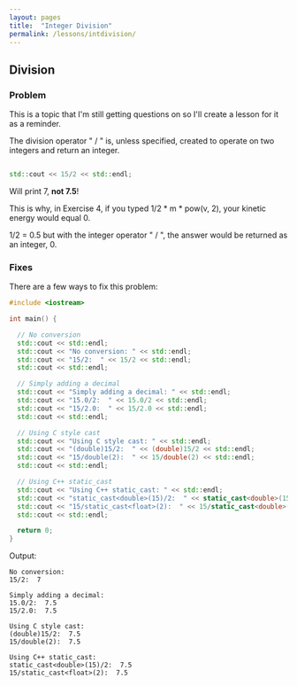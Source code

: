 ```yaml
---
layout: pages
title:  "Integer Division"
permalink: /lessons/intdivision/
---
```


## Division

### Problem

This is a topic that I'm still getting questions on so I'll create a lesson for it as a reminder.

The division operator " / " is, unless specified, created to operate on two integers and return an integer.

```c++

std::cout << 15/2 << std::endl;

```

Will print 7, **not 7.5**!

This is why, in Exercise 4, if you typed 1/2 * m * pow(v, 2), your kinetic energy would equal 0.

1/2 = 0.5 but with the integer operator " / ", the answer would be returned as an integer, 0.

### Fixes

There are a few ways to fix this problem:

```c++
#include <iostream>

int main() {

  // No conversion
  std::cout << std::endl;
  std::cout << "No conversion: " << std::endl;
  std::cout << "15/2:  " << 15/2 << std::endl;
  std::cout << std::endl;

  // Simply adding a decimal
  std::cout << "Simply adding a decimal: " << std::endl;
  std::cout << "15.0/2:  " << 15.0/2 << std::endl; 
  std::cout << "15/2.0:  " << 15/2.0 << std::endl; 
  std::cout << std::endl;

  // Using C style cast
  std::cout << "Using C style cast: " << std::endl;
  std::cout << "(double)15/2:  " << (double)15/2 << std::endl;
  std::cout << "15/double(2):  " << 15/double(2) << std::endl;  
  std::cout << std::endl;

  // Using C++ static_cast
  std::cout << "Using C++ static_cast: " << std::endl;
  std::cout << "static_cast<double>(15)/2:  " << static_cast<double>(15)/2 <<std::endl;
  std::cout << "15/static_cast<float>(2):  " << 15/static_cast<double>(2) <<std::endl;
  std::cout << std::endl;

  return 0;
}
```

Output:

```
No conversion: 
15/2:  7

Simply adding a decimal: 
15.0/2:  7.5
15/2.0:  7.5

Using C style cast: 
(double)15/2:  7.5
15/double(2):  7.5

Using C++ static_cast: 
static_cast<double>(15)/2:  7.5
15/static_cast<float>(2):  7.5
```
